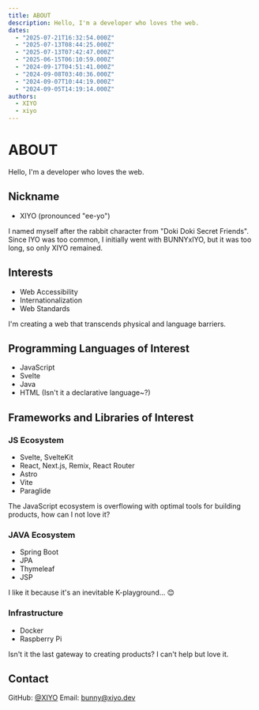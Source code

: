 ```yaml
---
title: ABOUT
description: Hello, I'm a developer who loves the web.
dates:
  - "2025-07-21T16:32:54.000Z"
  - "2025-07-13T08:44:25.000Z"
  - "2025-07-13T07:42:47.000Z"
  - "2025-06-15T06:10:59.000Z"
  - "2024-09-17T04:51:41.000Z"
  - "2024-09-08T03:40:36.000Z"
  - "2024-09-07T10:44:19.000Z"
  - "2024-09-05T14:19:14.000Z"
authors:
  - XIYO
  - xiyo
---
```

# ABOUT

Hello, I'm a developer who loves the web.

## Nickname

- XIYO (pronounced "ee-yo")

I named myself after the rabbit character from "Doki Doki Secret Friends". Since IYO was too common, I initially went with BUNNYxIYO, but it was too long, so only XIYO remained.

## Interests

- Web Accessibility
- Internationalization
- Web Standards

I'm creating a web that transcends physical and language barriers.

## Programming Languages of Interest

- JavaScript
- Svelte
- Java
- HTML (Isn't it a declarative language~?)

## Frameworks and Libraries of Interest

### JS Ecosystem

- Svelte, SvelteKit
- React, Next.js, Remix, React Router
- Astro
- Vite
- Paraglide

The JavaScript ecosystem is overflowing with optimal tools for building products, how can I not love it?

### JAVA Ecosystem

- Spring Boot
- JPA
- Thymeleaf
- JSP

I like it because it's an inevitable K-playground... 😊

### Infrastructure

- Docker
- Raspberry Pi

Isn't it the last gateway to creating products? I can't help but love it.

## Contact

GitHub: [@XIYO](https://github.com/XIYO)
Email: [bunny@xiyo.dev](mailto:bunny@xiyo.dev)